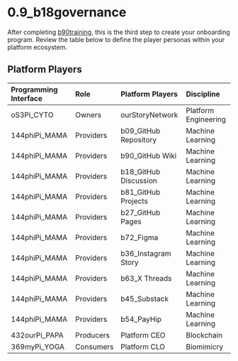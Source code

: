 # 0.9_b18governance

After completing [b90training](b90training.md), this is the third step to create your onboarding program. Review the table below to define the player personas within your platform ecosystem.

## Platform Players
| Programming Interface | Role                 | Platform Players            |Discipline            |
|:----------------------|:---------------------|:----------------------------|:---------------------|
| oS3Pi_CYTO            | Owners               | ourStoryNetwork             | Platform Engineering |
| 144phiPi_MAMA         | Providers            | b09_GitHub Repository       | Machine Learning     |
| 144phiPi_MAMA         | Providers            | b90_GitHub Wiki             | Machine Learning     |
| 144phiPi_MAMA         | Providers            | b18_GitHub Discussion       | Machine Learning     |
| 144phiPi_MAMA         | Providers            | b81_GitHub Projects         | Machine Learning     |
| 144phiPi_MAMA         | Providers            | b27_GitHub Pages            | Machine Learning     |
| 144phiPi_MAMA         | Providers            | b72_Figma                   | Machine Learning     |
| 144phiPi_MAMA         | Providers            | b36_Instagram Story         | Machine Learning     |
| 144phiPi_MAMA         | Providers            | b63_X Threads               | Machine Learning     |
| 144phiPi_MAMA         | Providers            | b45_Substack                | Machine Learning     |
| 144phiPi_MAMA         | Providers            | b54_PayHip                  | Machine Learning     |
| 432ourPi_PAPA         | Producers            | Platform CEO                | Blockchain           |
| 369myPi_YOGA          | Consumers            | Platform CLO                | Biomimicry           |
